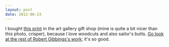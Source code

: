 ```yaml
---
layout: post
date: 2012-06-23
---
```


I bought [this print](https://78.media.tumblr.com/tumblr_lwathjmuxl1qkm2iso1_500.jpg) in the art gallery gift shop (mine is quite a bit nicer than this photo, crisper), because I love woodcuts and also sailor's butts. [Go look at the rest of Robert Gibbings's work](https://www.robertgibbings.org); it's so good. 

